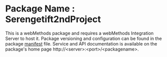 # Package Name : Serengetift2ndProject
This is a webMethods package and requires a webMethods Integration Server to host it. Package versioning and configuration can be found in the package [manifest](./Serengetift2ndProject/manifest.v3) file. Service and API documentation is available on the package's home page http://&lt;server&gt;:&lt;port&gt;/&lt;packagename>.